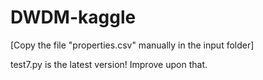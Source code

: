 # DWDM-kaggle

[Copy the file "properties.csv" manually in the input folder]

test7.py is the latest version! Improve upon that.
